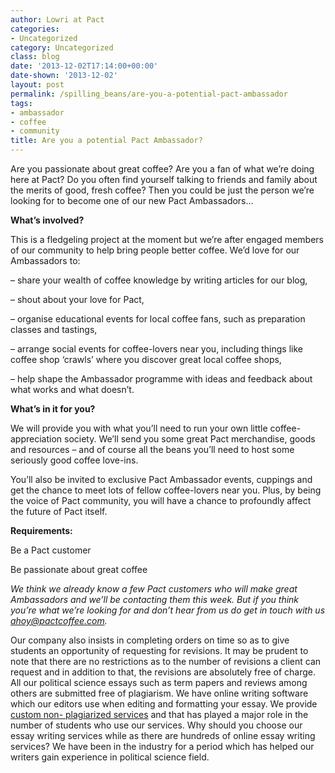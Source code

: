 ```yaml
---
author: Lowri at Pact
categories:
- Uncategorized
category: Uncategorized
class: blog
date: '2013-12-02T17:14:00+00:00'
date-shown: '2013-12-02'
layout: post
permalink: /spilling_beans/are-you-a-potential-pact-ambassador
tags:
- ambassador
- coffee
- community
title: Are you a potential Pact Ambassador?
---
```


Are you passionate about great coffee? Are you a fan of what we’re doing here
at Pact? Do you often find yourself talking to friends and family about the
merits of good, fresh coffee? Then you could be just the person we’re looking
for to become one of our new Pact Ambassadors…

**What’s involved?**

This is a fledgeling project at the moment but we’re after engaged members of
our community to help bring people better coffee. We’d love for our
Ambassadors to:

– share your wealth of coffee knowledge by writing articles for our blog,

– shout about your love for Pact,

– organise educational events for local coffee fans, such as preparation
classes and tastings,

– arrange social events for coffee-lovers near you, including things like
coffee shop ‘crawls’ where you discover great local coffee shops,

– help shape the Ambassador programme with ideas and feedback about what works
and what doesn’t.

**What’s in it for you?**

We will provide you with what you’ll need to run your own little coffee-
appreciation society. We’ll send you some great Pact merchandise, goods and
resources – and of course all the beans you’ll need to host some seriously
good coffee love-ins.

You’ll also be invited to exclusive Pact Ambassador events, cuppings and get
the chance to meet lots of fellow coffee-lovers near you. Plus, by being the
voice of Pact community, you will have a chance to profoundly affect the
future of Pact itself.

**Requirements:**

Be a Pact customer

Be passionate about great coffee

_We think we already know a few Pact customers who will make great Ambassadors
and we’ll be contacting them this week. But if you think you’re what we’re
looking for and don’t hear from us do get in touch with us
ahoy@pactcoffee.com._

Our company also insists in completing orders on time so as to give students
an opportunity of requesting for revisions. It may be prudent to note that
there are no restrictions as to the number of revisions a client can request
and in addition to that, the revisions are absolutely free of charge. All our
political science essays such as term papers and reviews among others are
submitted free of plagiarism. We have online writing software which our
editors use when editing and formatting your essay. We provide [custom non-
plagiarized services](http://essaylab.org) and that has played a major role in
the number of students who use our services. Why should you choose our essay
writing services while as there are hundreds of online essay writing services?
We have been in the industry for a period which has helped our writers gain
experience in political science field.